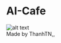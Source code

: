 # AI-Cafe
 ![alt text]([[http://url/to/img.png](https://drive.google.com/file/d/1Zn0zmxd6M7de1wlHP1DUbXjs_XtYnvq-/view?usp=drive_link)](https://github.com/TieuNhatThanh2508/AI-Cafe/blob/main/thumbnail.png))
<br/>
Made by ThanhTN,,
